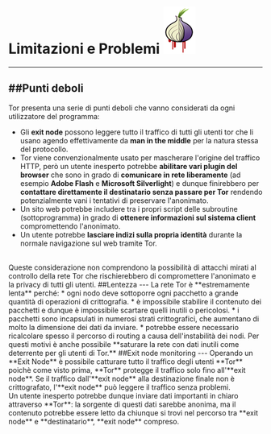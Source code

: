 # Limitazioni e Problemi   ![](heartbleed-onion_0.png)
---

##Punti deboli
---
Tor presenta una serie di punti deboli che vanno considerati da ogni utilizzatore del programma:
* Gli **exit node** possono leggere tutto il traffico di tutti gli utenti tor che li usano agendo effettivamente da **man in the middle** per la natura stessa del protocollo.
* Tor viene convenzionalmente usato per mascherare l'origine del traffico HTTP, però un utente inesperto potrebbe **abilitare vari plugin del browser** che sono in grado di **comunicare in rete liberamente** (ad esempio **Adobe Flash** e **Microsoft Silverlight**) e dunque finirebbero per **contattare direttamente il destinatario senza passare per Tor** rendendo potenzialmente vani i tentativi di preservare l'anonimato.
* Un sito web potrebbe includere tra i propri script delle subroutine (sottoprogramma) in grado di **ottenere informazioni sul sistema client** compromettendo l'anonimato.
* Un utente potrebbe **lasciare indizi sulla propria identità** durante la normale navigazione sul web tramite Tor.
<br/>
Queste considerazione non comprendono la possibilità di attacchi mirati al controllo della rete Tor che rischierebbero di compromettere l'anonimato e la privacy di tutti gli utenti.
##Lentezza
---
La rete Tor è **estremamente lenta** perché:
* ogni nodo deve sottoporre ogni pacchetto a grande quantità di operazioni di crittografia.
* è impossibile stabilire il contenuto dei pacchetti e dunque è impossibile scartare quelli inutili o pericolosi.
* i pacchetti sono incapsulati in numerosi strati crittografici, che aumentano di molto la dimensione dei dati da inviare.
* potrebbe essere necessario ricalcolare spesso il percorso di routing a causa dell'instabilità dei nodi.
Per questi motivi è anche possibile **saturare la rete con dati inutili come deterrente per gli utenti di Tor.**
##Exit node monitoring
---
Operando un **Exit Node** è possibile catturare tutto il traffico degli utenti **Tor** poichè come visto prima, **Tor** protegge il traffico solo fino all'**exit node**. Se il traffico dall'**exit node** alla destinazione finale non è crittografato, l'**exit node** può leggere il traffico senza problemi.
<br/>
Un utente inesperto potrebbe dunque inviare dati importanti in chiaro attraverso **Tor**: la sorgente di questi dati sarebbe anonima, ma il contenuto potrebbe essere letto da chiunque si trovi nel percorso tra **exit node** e **destinatario**, **exit node** compreso.